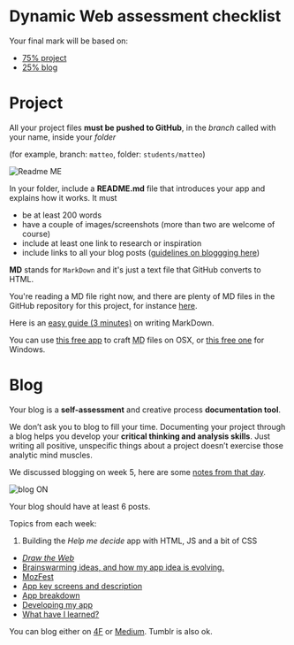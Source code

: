 # Dynamic Web assessment checklist

Your final mark will be based on:

* [75% project](https://github.com/matteomenapace/rave-WEB14203/blob/master/assessment-criteria.md#project)
* [25% blog](https://github.com/matteomenapace/rave-WEB14203/blob/master/assessment-criteria.md#blog)


# Project

All your project files **must be pushed to GitHub**, in the *branch* called with your name, inside your *folder*

(for example, branch: `matteo`, folder: `students/matteo`)

![Readme ME](http://i.imgur.com/edNKhBT.png)

In your folder, include a **README.md** file that introduces your app and explains how it works. It must 

* be at least 200 words  
* have a couple of images/screenshots (more than two are welcome of course)
* include at least one link to research or inspiration
* include links to all your blog posts ([guidelines on bloggging here](https://github.com/matteomenapace/rave-WEB14203/blob/master/assessment-criteria.md#blog)) 

**MD** stands for `MarkDown` and it's just a text file that GitHub converts to HTML. 

You're reading a MD file right now, and there are plenty of MD files in the GitHub repository for this project, for instance [here](https://github.com/matteomenapace/rave-WEB14203/tree/master/notes).

Here is an [easy guide (3 minutes)](https://guides.github.com/features/mastering-markdown/) on writing MarkDown.

You can use [this free app](http://25.io/mou/) to craft <abbr title="MarkDown">MD</abbr> files on OSX, or [this free one](http://markdownpad.com/) for Windows. 



# Blog

Your blog is a **self-assessment** and creative process **documentation tool**. 

We don’t ask you to blog to fill your time. Documenting your project through a blog helps you develop your **critical thinking and analysis skills**. Just writing all positive, unspecific things about a project doesn’t exercise those analytic mind muscles.

We discussed blogging on week 5, here are some [notes from that day](https://github.com/matteomenapace/rave-WEB14203/blob/master/notes/week-5.md#general-observations).

![blog ON](http://i.imgur.com/9U2OO22.png?1)

Your blog should have at least 6 posts.

Topics from each week:

1. Building the *Help me decide* app with HTML, JS and a bit of CSS
* [*Draw the Web*](https://github.com/matteomenapace/rave-WEB14203/blob/master/notes/week-2.md#homework)
* [Brainswarming ideas, and how my app idea is evolving.](https://github.com/matteomenapace/rave-WEB14203/blob/master/notes/week-3.md#homework)
* [MozFest](https://github.com/matteomenapace/rave-WEB14203/blob/master/notes/week-4.md#assignment-for-next-week)
* [App key screens and description](https://github.com/matteomenapace/rave-WEB14203/blob/master/notes/week-5.md#assignment-for-nextish-week)
* [App breakdown](https://github.com/matteomenapace/rave-WEB14203/blob/master/notes/week-6.md#app-logic-breakdown)
* [Developing my app](https://github.com/matteomenapace/rave-WEB14203/blob/master/notes/week-7.md#assignment-for-next-week)
* [What have I learned?](https://github.com/matteomenapace/rave-WEB14203/blob/master/notes/week-8.md#assignment-for-next-week)


You can blog either on [4F](http://www.fourthfloor.me/) or [Medium](https://medium.com). Tumblr is also ok.